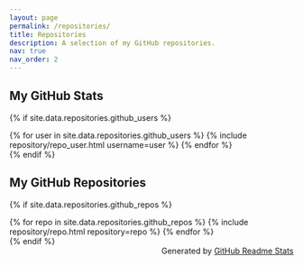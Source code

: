 ```yaml
---
layout: page
permalink: /repositories/
title: Repositories
description: A selection of my GitHub repositories.
nav: true
nav_order: 2
---
```



## My GitHub Stats

{% if site.data.repositories.github_users %}
<div class="repositories d-flex flex-wrap flex-md-row flex-column justify-content-between align-items-center">
  {% for user in site.data.repositories.github_users %}
    {% include repository/repo_user.html username=user %}
  {% endfor %}
</div>
{% endif %}

<br>

## My GitHub Repositories

{% if site.data.repositories.github_repos %}
<div class="repositories d-flex flex-wrap flex-md-row flex-column justify-content-between align-items-center">
  {% for repo in site.data.repositories.github_repos %}
    {% include repository/repo.html repository=repo %}
  {% endfor %}
</div>
{% endif %}


<div style = "text-align: right;">
Generated by  <a href = "https://github.com/anuraghazra/github-readme-stats">GitHub Readme Stats </a>
</div>